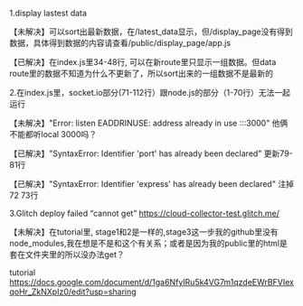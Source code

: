 1.display lastest data

【未解决】可以sort出最新数据，在/latest_data显示，但/display_page没有得到数据，具体得到数据的内容请查看/public/display_page/app.js

【已解决】在index.js里34-48行, 可以在新route里只显示一组数据。但data route里的数据不知道为什么不更新了，所以sort出来的一组数据不是最新的

2.在index.js里，socket.io部分(71-112行）跟node.js的部分（1-70行）无法一起运行

【未解决】"Error: listen EADDRINUSE: address already in use :::3000" 他俩不能都听local 3000吗？

【已解决】"SyntaxError: Identifier 'port' has already been declared" 更新79-81行

【已解决】"SyntaxError: Identifier 'express' has already been declared" 注掉72 73行

3.Glitch deploy failed “cannot get” https://cloud-collector-test.glitch.me/

【未解决】在tutorial里, stage1和2是一样的,stage3这一步我的github里没有node_modules,我在想是不是和这个有关系；或者是因为我的public里的html是套在文件夹里的所以没办法get？

tutorial https://docs.google.com/document/d/1ga6NfyIRu5k4VG7m1qzdeEWrBFVIexqoHr_ZkNXpIz0/edit?usp=sharing
